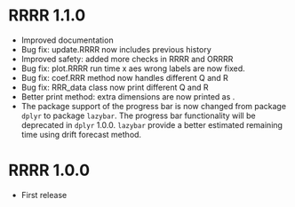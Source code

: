 # RRRR 1.1.0

* Improved documentation
* Bug fix: update.RRRR now includes previous history
* Improved safety: added more checks in RRRR and ORRRR
* Bug fix: plot.RRRR run time x aes wrong labels are now fixed.
* Bug fix: coef.RRR method now handles different Q and R
* Bug fix: RRR_data class now print different Q and R
* Better print method: extra dimensions are now printed as <unspecified>.
* The package support of the progress bar is now changed from package `dplyr` to package `lazybar`. The progress bar functionality will be deprecated in `dplyr` 1.0.0. `lazybar` provide a better estimated remaining time using drift forecast method.


# RRRR 1.0.0

* First release
